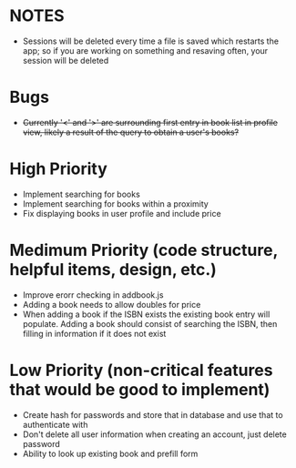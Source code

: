 # NOTES
* Sessions will be deleted every time a file is saved which restarts the app; so if you are working on something and resaving often, your session will be deleted


# Bugs
* ~~Currently '<' and '>' are surrounding first entry in book list in profile view, likely a result of the query to obtain a user's books?~~


# High Priority
* Implement searching for books
* Implement searching for books within a proximity
* Fix displaying books in user profile and include price

# Medimum Priority (code structure, helpful items, design, etc.)
* Improve erorr checking in addbook.js
* Adding a book needs to allow doubles for price
* When adding a book if the ISBN exists the existing book entry will populate.  Adding a book should consist of searching the ISBN, then filling in information if it does not exist

# Low Priority (non-critical features that would be good to implement)

* Create hash for passwords and store that in database and use that to authenticate with
* Don't delete all user information when creating an account, just delete password
* Ability to look up existing book and prefill form